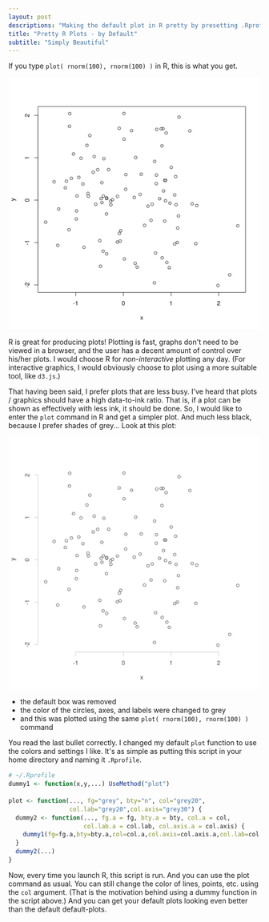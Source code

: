 ```yaml
---
layout: post
descriptions: "Making the default plot in R pretty by presetting .Rprofile"
title: "Pretty R Plots - by Default"
subtitle: "Simply Beautiful"
---
```


If you type `plot( rnorm(100), rnorm(100) )` in R, this is what you get.

![Ugly R Plot](/assets/rplotfunction/ugly.svg)

R is great for producing plots! Plotting is fast, graphs don't need to be
viewed in a browser, and the user has a decent amount of control over his/her
plots. I would choose R for *non-interactive* plotting any day. (For
interactive graphics, I would obviously choose to plot using a more suitable
tool, like `d3.js`.)

That having been said, I prefer plots that are less busy. I've heard that
plots / graphics should have a high data-to-ink ratio. That is, if a plot can
be shown as effectively with less ink, it should be done. So, I would like to
enter the `plot` command in R and get a simpler plot. And much less black,
because I prefer shades of grey... Look at this plot:

![Pretty R Plot](/assets/rplotfunction/pretty.svg)

- the default box was removed
- the color of the circles, axes, and labels were changed to grey
- and this was plotted using the same `plot( rnorm(100), rnorm(100) )` command

You read the last bullet correctly. I changed my default `plot` function
to use the colors and settings I like. It's as simple as putting this script
in your home directory and naming it `.Rprofile`.

~~~R
# ~/.Rprofile
dummy1 <- function(x,y,...) UseMethod("plot")

plot <- function(..., fg="grey", bty="n", col="grey20", 
                 col.lab="grey20",col.axis="grey30") {
  dummy2 <- function(..., fg.a = fg, bty.a = bty, col.a = col, 
                     col.lab.a = col.lab, col.axis.a = col.axis) {
    dummy1(fg=fg.a,bty=bty.a,col=col.a,col.axis=col.axis.a,col.lab=col.lab.a,...) 
  }
  dummy2(...)
}
~~~

Now, every time you launch R, this script is run. And you can use the plot
command as usual. You can still change the color of lines, points, etc.  using
the `col` argument. (That is the motivation behind using a dummy function in
the script above.) And you can get your default plots looking even better than
the default default-plots.
